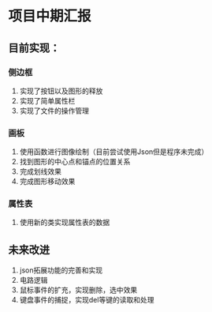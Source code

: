 # 项目中期汇报

## 目前实现：

### 侧边框

1. 实现了按钮以及图形的释放
2. 实现了简单属性栏
3. 实现了文件的操作管理

### 画板

1. 使用函数进行图像绘制（目前尝试使用Json但是程序未完成）
2. 找到图形的中心点和锚点的位置关系
3. 完成划线效果
4. 完成图形移动效果

### 属性表

1. 使用新的类实现属性表的数据

## 未来改进

1. json拓展功能的完善和实现
2. 电路逻辑
3. 鼠标事件的扩充，实现删除，选中效果
4. 键盘事件的捕捉，实现del等键的读取和处理
